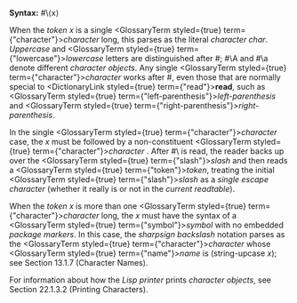  



**Syntax:** #\⟨x⟩ 



When the *token x* is a single <GlossaryTerm styled={true} term={"character"}><i>character</i></GlossaryTerm> long, this parses as the literal *character char*. *Uppercase* and <GlossaryTerm styled={true} term={"lowercase"}><i>lowercase</i></GlossaryTerm> letters are distinguished after #\; #\A and #\a denote different *character objects*. Any single <GlossaryTerm styled={true} term={"character"}><i>character</i></GlossaryTerm> works after #\, even those that are normally special to <DictionaryLink styled={true} term={"read"}><b>read</b></DictionaryLink>, such as <GlossaryTerm styled={true} term={"left-parenthesis"}><i>left-parenthesis</i></GlossaryTerm> and <GlossaryTerm styled={true} term={"right-parenthesis"}><i>right-parenthesis</i></GlossaryTerm>. 



In the single <GlossaryTerm styled={true} term={"character"}><i>character</i></GlossaryTerm> case, the *x* must be followed by a non-constituent <GlossaryTerm styled={true} term={"character"}><i>character</i></GlossaryTerm> . After #\ is read, the reader backs up over the <GlossaryTerm styled={true} term={"slash"}><i>slash</i></GlossaryTerm> and then reads a <GlossaryTerm styled={true} term={"token"}><i>token</i></GlossaryTerm>, treating the initial <GlossaryTerm styled={true} term={"slash"}><i>slash</i></GlossaryTerm> as a *single escape character* (whether it really is or not in the *current readtable*). 



When the *token x* is more than one <GlossaryTerm styled={true} term={"character"}><i>character</i></GlossaryTerm> long, the *x* must have the syntax of a <GlossaryTerm styled={true} term={"symbol"}><i>symbol</i></GlossaryTerm> with no embedded *package markers*. In this case, the *sharpsign backslash* notation parses as the <GlossaryTerm styled={true} term={"character"}><i>character</i></GlossaryTerm> whose <GlossaryTerm styled={true} term={"name"}><i>name</i></GlossaryTerm> is (string-upcase *x*); see Section 13.1.7 (Character Names). 



For information about how the *Lisp printer* prints *character objects*, see Section 22.1.3.2 (Printing Characters). 



